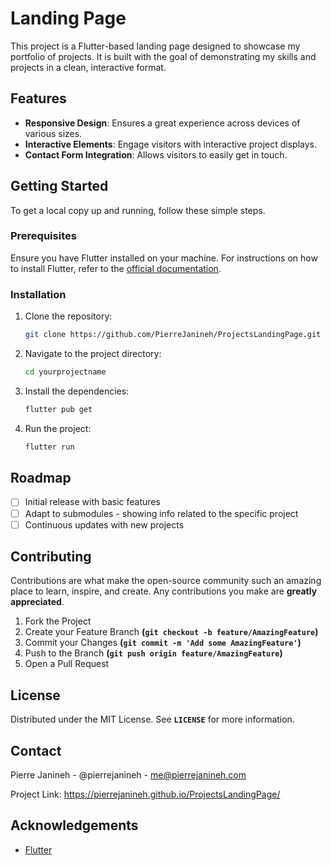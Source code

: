 # Landing Page

This project is a Flutter-based landing page designed to showcase my portfolio of projects. It is built with the goal of demonstrating my skills and projects in a clean, interactive format.

## Features

- **Responsive Design**: Ensures a great experience across devices of various sizes.
- **Interactive Elements**: Engage visitors with interactive project displays.
- **Contact Form Integration**: Allows visitors to easily get in touch.

## Getting Started

To get a local copy up and running, follow these simple steps.

### Prerequisites

Ensure you have Flutter installed on your machine. For instructions on how to install Flutter, refer to the [official documentation](https://flutter.dev/docs/get-started/install).

### Installation

1. Clone the repository:
   ```sh
   git clone https://github.com/PierreJanineh/ProjectsLandingPage.git
    ```
2. Navigate to the project directory:
   ```sh
   cd yourprojectname
    ```
3. Install the dependencies:
   ```sh
   flutter pub get
    ```
4. Run the project:
   ```sh
   flutter run
    ```

## Roadmap

- [ ] Initial release with basic features
- [ ] Adapt to submodules - showing info related to the specific project
- [ ] Continuous updates with new projects

## Contributing

Contributions are what make the open-source community such an amazing place to learn, inspire, and create. Any contributions you make are **greatly appreciated**.

1. Fork the Project
2. Create your Feature Branch **(`git checkout -b feature/AmazingFeature`)**
3. Commit your Changes **(`git commit -m 'Add some AmazingFeature'`)**
4. Push to the Branch **(`git push origin feature/AmazingFeature`)**
5. Open a Pull Request

## License

Distributed under the MIT License. See **`LICENSE`** for more information.

## Contact

Pierre Janineh - @pierrejanineh - me@pierrejanineh.com

Project Link: https://pierrejanineh.github.io/ProjectsLandingPage/

## Acknowledgements

- [Flutter](https://flutter.dev)
